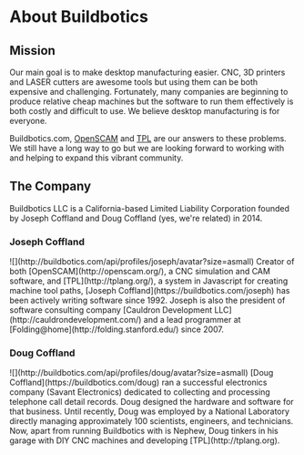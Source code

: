 # About Buildbotics

## Mission
Our main goal is to make desktop manufacturing easier.  CNC, 3D printers and LASER cutters are awesome tools but using them can be both expensive and challenging.  Fortunately, many companies are beginning to produce relative cheap machines but the software to run them effectively is both costly and difficult to use.  We believe desktop manufacturing is for everyone.

Buildbotics.com, [OpenSCAM](http://openscam.org/) and [TPL](http://tplang.org) are our answers to these problems.  We still have a long way to go but we are looking forward to working with and helping to expand this vibrant community.

## The Company
Buildbotics LLC is a California-based Limited Liability Corporation founded by Joseph Coffland and Doug Coffland (yes, we're related) in 2014.

### Joseph Coffland
<div class="company-man">
![](http://buildbotics.com/api/profiles/joseph/avatar?size=asmall)
Creator of both [OpenSCAM](http://openscam.org/), a CNC simulation and CAM software, and [TPL](http://tplang.org/), a system in Javascript for creating machine tool paths, [Joseph Coffland](https://buildbotics.com/joseph) has been actively writing software since 1992.  Joseph is also the president of software consulting company [Cauldron Development LLC](http://cauldrondevelopment.com/) and a lead programmer at [Folding@home](http://folding.stanford.edu/) since 2007.
</div>

### Doug Coffland
<div class="company-man">
![](http://buildbotics.com/api/profiles/doug/avatar?size=asmall)
[Doug Coffland](https://buildbotics.com/doug) ran a successful electronics company (Savant Electronics) dedicated to collecting and processing telephone call detail records.  Doug designed the hardware and software for that business.  Until recently, Doug was employed by a National Laboratory directly managing approximately 100 scientists, engineers, and technicians.  Now, apart from running Buildbotics with is Nephew, Doug tinkers in his garage with DIY CNC machines and developing [TPL](http://tplang.org).
</div>
